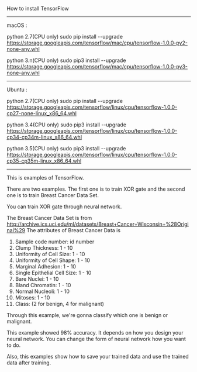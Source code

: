 How to install TensorFlow

------------------------------------------------------------------------------------------------------------------------------

macOS : 

python 2.7(CPU only)
sudo pip install --upgrade https://storage.googleapis.com/tensorflow/mac/cpu/tensorflow-1.0.0-py2-none-any.whl

python 3.n(CPU only)
sudo pip3 install --upgrade https://storage.googleapis.com/tensorflow/mac/cpu/tensorflow-1.0.0-py3-none-any.whl

------------------------------------------------------------------------------------------------------------------------------

Ubuntu : 

python 2.7(CPU only)
sudo pip install --upgrade https://storage.googleapis.com/tensorflow/linux/cpu/tensorflow-1.0.0-cp27-none-linux_x86_64.whl

python 3.4(CPU only)
sudo pip3 install --upgrade https://storage.googleapis.com/tensorflow/linux/cpu/tensorflow-1.0.0-cp34-cp34m-linux_x86_64.whl

python 3.5(CPU only)
sudo pip3 install --upgrade https://storage.googleapis.com/tensorflow/linux/cpu/tensorflow-1.0.0-cp35-cp35m-linux_x86_64.whl

------------------------------------------------------------------------------------------------------------------------------

This is examples of TensorFlow.

There are two examples. 
The first one is to train XOR gate and the second one is to train Breast Cancer Data Set.

You can train XOR gate through neural network. 

The Breast Cancer Data Set is from http://archive.ics.uci.edu/ml/datasets/Breast+Cancer+Wisconsin+%28Original%29
The attributes of Breast Cancer Data is

1. Sample code number: id number 
2. Clump Thickness: 1 - 10 
3. Uniformity of Cell Size: 1 - 10 
4. Uniformity of Cell Shape: 1 - 10 
5. Marginal Adhesion: 1 - 10 
6. Single Epithelial Cell Size: 1 - 10 
7. Bare Nuclei: 1 - 10 
8. Bland Chromatin: 1 - 10 
9. Normal Nucleoli: 1 - 10 
10. Mitoses: 1 - 10 
11. Class: (2 for benign, 4 for malignant)

Through this example, we're gonna classify which one is benign or malignant.

This example showed 98% accuracy.
It depends on how you design your neural network. You can change the form of neural network how you want to do. 

Also, this examples show how to save your trained data and use the trained data after training.
